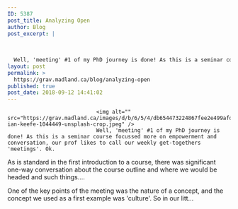 ```yaml
---
ID: 5387
post_title: Analyzing Open
author: Blog
post_excerpt: |
  
  
  
  Well, 'meeting' #1 of my PhD journey is done! As this is a seminar course focussed more on empowerment and conversation, our prof likes to call our weekly get-togethers ...
layout: post
permalink: >
  https://grav.madland.ca/blog/analyzing-open
published: true
post_date: 2018-09-12 14:41:02
---
```

<pre><code>                            &lt;img alt="" src="https://grav.madland.ca/images/d/b/6/5/4/db654473224867fee2e499afd52ecaaaa1aba776-ian-keefe-1044449-unsplash-crop.jpeg" /&gt;
                            Well, 'meeting' #1 of my PhD journey is done! As this is a seminar course focussed more on empowerment and conversation, our prof likes to call our weekly get-togethers 'meetings'. Ok.
</code></pre>

As is standard in the first introduction to a course, there was significant one-way conversation about the course outline and where we would be headed and such things....

One of the key points of the meeting was the nature of a concept, and the concept we used as a first example was  'culture'. So in our litt...